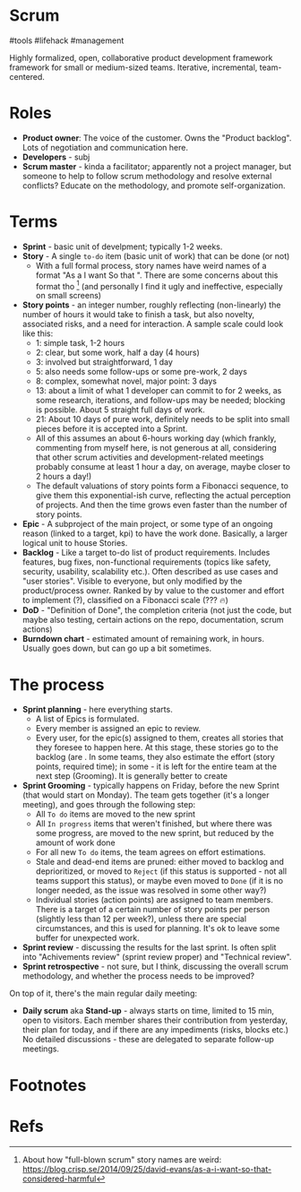 # Scrum

#tools #lifehack #management

Highly formalized, open, collaborative product development framework framework for small or medium-sized teams. Iterative, incremental, team-centered.

# Roles

* **Product owner**: The voice of the customer. Owns the "Product backlog". Lots of negotiation and communication here.
* **Developers** - subj
* **Scrum master** - kinda a facilitator; apparently not a project manager, but someone to help to follow scrum methodology and resolve external conflicts? Educate on the methodology, and promote self-organization.

# Terms

* **Sprint** - basic unit of develpment; typically 1-2 weeks.
* **Story** - A single `to-do` item (basic unit of work) that can be done (or not)
    * With a full formal process, story names have weird names of a format "As a <stakeholder type> I want <software feature> So that <business value>". There are some concerns about this format tho [^1] (and personally I find it ugly and ineffective, especially on small screens)
* **Story points** - an integer number, roughly reflecting (non-linearly) the number of hours it would take to finish a task, but also novelty, associated risks, and a need for interaction. A sample scale could look like this:
    * 1: simple task, 1-2 hours
    * 2: clear, but some work, half a day (4 hours)
    * 3: involved but straightforward, 1 day
    * 5: also needs some follow-ups or some pre-work, 2 days
    * 8: complex, somewhat novel, major point: 3 days
    * 13: about a limit of what 1 developer can commit to for 2 weeks, as some research, iterations, and follow-ups may be needed; blocking is possible. About 5 straight full days of work.
    * 21: About 10 days of pure work, definitely needs to be split into small pieces before it is accepted into a Sprint.
    * All of this assumes an about 6-hours working day (which frankly, commenting from myself here, is not generous at all, considering that other scrum activities and development-related meetings probably consume at least 1 hour a day, on average, maybe closer to 2 hours a day!)
    * The default valuations of story points form a Fibonacci sequence, to give them this exponential-ish curve, reflecting the actual perception of projects. And then the time grows even faster than the number of story points.
* **Epic** - A subproject of the main project, or some type of an ongoing reason (linked to a target, kpi) to have the work done. Basically, a larger logical unit to house Stories.
* **Backlog** - Like a target to-do list of product requirements. Includes features, bug fixes, non-functional requirements (topics like safety, security, usability, scalability etc.). Often described as use cases and "user stories". Visible to everyone, but only modified by the product/process owner. Ranked by by value to the customer and effort to implement (?), classified on a Fibonacci scale (??? 🔥)
* **DoD** - "Definition of Done", the completion criteria (not just the code, but maybe also testing, certain actions on the repo, documentation, scrum actions)
* **Burndown chart** - estimated amount of remaining work, in hours. Usually goes down, but can go up a bit sometimes.


# The process

* **Sprint planning** - here everything starts.
    * A list of Epics is formulated.
    * Every member is assigned an epic to review.
    * Every user, for the epic(s) assigned to them, creates all stories that they foresee to happen here. At this stage, these stories go to the backlog (are . In some teams, they also estimate the effort (story points, required time); in some - it is left for the entire team at the next step (Grooming). It is generally better to create 
* **Sprint Grooming** - typically happens on Friday, before the new Sprint (that would start on Monday). The team gets together (it's a longer meeting), and goes through the following step:
    * All `To do` items are moved to the new sprint
    * All `In progress` items that weren't finished, but where there was some progress, are moved to the new sprint, but reduced by the amount of work done
    * For all new `To do` items, the team agrees on effort estimations.
    * Stale and dead-end items are pruned: either moved to backlog and deprioritized, or moved to `Reject` (if this status is supported - not all teams support this status), or maybe even moved to `Done` (if it is no longer needed, as the issue was resolved in some other way?)
    * Individual stories (action points) are assigned to team members. There is a target of a certain number of story points per person (slightly less than 12 per week?), unless there are special circumstances, and this is used for planning. It's ok to leave some buffer for unexpected work.
* **Sprint review** - discussing the results for the last sprint. Is often split into "Achivements review" (sprint review proper) and "Technical review".
* **Sprint retrospective** - not sure, but I think, discussing the overall scrum methodology, and whether the process needs to be improved?

On top of it, there's the main regular daily meeting:
* **Daily scrum** aka **Stand-up** - always starts on time, limited to 15 min, open to visitors. Each member shares their contribution from yesterday, their plan for today, and if there are any impediments (risks, blocks etc.) No detailed discussions - these are delegated to separate follow-up meetings.

# Footnotes

[^1]: About how "full-blown scrum" story names are weird:  https://blog.crisp.se/2014/09/25/david-evans/as-a-i-want-so-that-considered-harmful 

# Refs